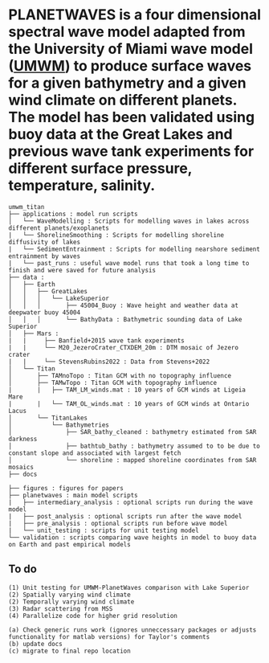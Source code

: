 # PLANETWAVES is a four dimensional spectral wave model adapted from the University of Miami wave model ([UMWM](https://github.com/umwm/umwm)) to produce surface waves for a given bathymetry and a given wind climate on different planets. The model has been validated using buoy data at the Great Lakes and previous wave tank experiments for different surface pressure, temperature, salinity.

```
umwm_titan
├── applications : model run scripts
│   └── WaveModelling : Scripts for modelling waves in lakes across different planets/exoplanets
|   └── ShorelineSmoothing : Scripts for modelling shoreline diffusivity of lakes
|   └── SedimentEntrainment : Scripts for modelling nearshore sediment entrainment by waves
|   └── past_runs : useful wave model runs that took a long time to finish and were saved for future analysis 
├── data : 
│   ├── Earth
│   │   ├── GreatLakes
│   │   │   └── LakeSuperior
│   │   │       ├── 45004_Buoy : Wave height and weather data at deepwater buoy 45004
│   │   │       └── BathyData : Bathymetric sounding data of Lake Superior
│   ├── Mars :
|   |     ├── Banfield+2015 wave tank experiments
|   |     └── M20_JezeroCrater_CTXDEM_20m : DTM mosaic of Jezero crater
|   |     └── StevensRubins2022 : Data from Stevens+2022 
│   └── Titan
│       ├── TAMnoTopo : Titan GCM with no topography influence
│       ├── TAMwTopo : Titan GCM with topography influence
|       |   ├── TAM_LM_winds.mat : 10 years of GCM winds at Ligeia Mare
|       |   └── TAM_OL_winds.mat : 10 years of GCM winds at Ontario Lacus 
│       └── TitanLakes 
│           └── Bathymetries
│               ├── SAR_bathy_cleaned : bathymetry estimated from SAR darkness
│               ├── bathtub_bathy : bathymetry assumed to to be due to constant slope and associated with largest fetch
│               └── shoreline : mapped shoreline coordinates from SAR mosaics
├── docs

├── figures : figures for papers
├── planetwaves : main model scripts
|   ├── intermediary_analysis : optional scripts run during the wave model
|   ├── post_analysis : optional scripts run after the wave model
|   ├── pre_analysis : optional scripts run before wave model 
|   └── unit_testing : scripts for unit testing model
└── validation : scripts comparing wave heights in model to buoy data on Earth and past empirical models
```
## To do
```
(1) Unit testing for UMWM-PlanetWaves comparison with Lake Superior 
(2) Spatially varying wind climate
(2) Temporally varying wind climate
(3) Radar scattering from MSS
(4) Parallelize code for higher grid resolution

(a) Check generic runs work (ignores unneccessary packages or adjusts functionality for matlab versions) for Taylor's comments
(b) update docs
(c) migrate to final repo location
```
